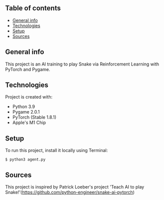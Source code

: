 ## Table of contents
* [General info](#general-info)
* [Technologies](#technologies)
* [Setup](#setup)
* [Sources](#sources)

## General info
This project is an AI training to play Snake via Reinforcement Learning with PyTorch and Pygame.
	
## Technologies
Project is created with:
* Python 3.9
* Pygame 2.0.1
* PyTorch (Stable 1.8.1)
* Apple's M1 Chip
	
## Setup
To run this project, install it locally using Terminal:

```
$ python3 agent.py
```

## Sources
This project is inspired by Patrick Loeber's project 'Teach AI to play Snake!'(https://github.com/python-engineer/snake-ai-pytorch)
